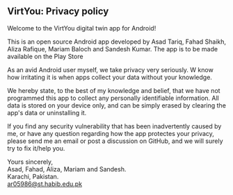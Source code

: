 ## VirtYou: Privacy policy

Welcome to the VirtYou digital twin app for Android!

This is an open source Android app developed by Asad Tariq, Fahad Shaikh, Aliza Rafique, Mariam Baloch and Sandesh Kumar. The app is to be made available on the Play Store

As an avid Android user myself, we take privacy very seriously.
W know how irritating it is when apps collect your data without your knowledge.

We hereby state, to the best of my knowledge and belief, that we have not programmed this app to collect any personally identifiable information. All data is stored on your device only, and can be simply erased by clearing the app's data or uninstalling it.

If you find any security vulnerability that has been inadvertently caused by me, or have any question regarding how the app protectes your privacy, please send me an email or post a discussion on GitHub, and we will surely try to fix it/help you.

Yours sincerely,  
Asad, Fahad, Aliza, Mariam and Sandesh.  
Karachi, Pakistan.  
ar05986@st.habib.edu.pk
